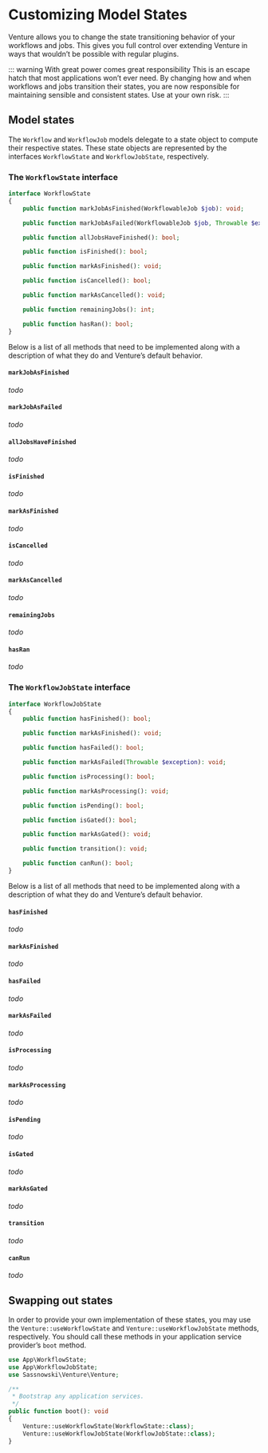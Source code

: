 # Customizing Model States

Venture allows you to change the state transitioning behavior of your workflows and jobs. This gives you full control over extending Venture in ways that wouldn’t be possible with regular plugins.

::: warning With great power comes great responsibility
This is an escape hatch that most applications won’t ever need. By changing how and when workflows and jobs transition their states, you are now responsible for maintaining sensible and consistent states. Use at your own risk.
:::

## Model states

The `Workflow` and `WorkflowJob` models delegate to a state object to compute their respective states. These state objects are represented by the interfaces `WorkflowState` and `WorkflowJobState`, respectively.

### The `WorkflowState` interface

```php
interface WorkflowState
{
    public function markJobAsFinished(WorkflowableJob $job): void;

    public function markJobAsFailed(WorkflowableJob $job, Throwable $exception): void;

    public function allJobsHaveFinished(): bool;

    public function isFinished(): bool;

    public function markAsFinished(): void;

    public function isCancelled(): bool;

    public function markAsCancelled(): void;

    public function remainingJobs(): int;

    public function hasRan(): bool;
}
```

Below is a list of all methods that need to be implemented along with a description of what they do and Venture’s default behavior.

#### `markJobAsFinished`

_todo_

#### `markJobAsFailed`

_todo_

#### `allJobsHaveFinished`

_todo_

#### `isFinished`

_todo_

#### `markAsFinished`

_todo_

#### `isCancelled`

_todo_

#### `markAsCancelled`

_todo_

#### `remainingJobs`

_todo_

#### `hasRan`

_todo_

### The `WorkflowJobState` interface

```php
interface WorkflowJobState
{
    public function hasFinished(): bool;

    public function markAsFinished(): void;

    public function hasFailed(): bool;

    public function markAsFailed(Throwable $exception): void;

    public function isProcessing(): bool;

    public function markAsProcessing(): void;

    public function isPending(): bool;

    public function isGated(): bool;

    public function markAsGated(): void;

    public function transition(): void;

    public function canRun(): bool;
}
```

Below is a list of all methods that need to be implemented along with a description of what they do and Venture’s default behavior.

#### `hasFinished`

_todo_

#### `markAsFinished`

_todo_

#### `hasFailed`

_todo_

#### `markAsFailed`

_todo_

#### `isProcessing`

_todo_

#### `markAsProcessing`

_todo_

#### `isPending`

_todo_

#### `isGated`

_todo_

#### `markAsGated`

_todo_

#### `transition`

_todo_

#### `canRun`

_todo_

## Swapping out states

In order to provide your own implementation of these states, you may use the `Venture::useWorkflowState` and `Venture::useWorkflowJobState` methods, respectively. You should call these methods in your application service provider’s `boot` method.

```php
use App\WorkflowState;
use App\WorkflowJobState;
use Sassnowski\Venture\Venture;

/**
 * Bootstrap any application services.
 */
public function boot(): void
{
    Venture::useWorkflowState(WorkflowState::class);
    Venture::useWorkflowJobState(WorkflowJobState::class);
}
```

